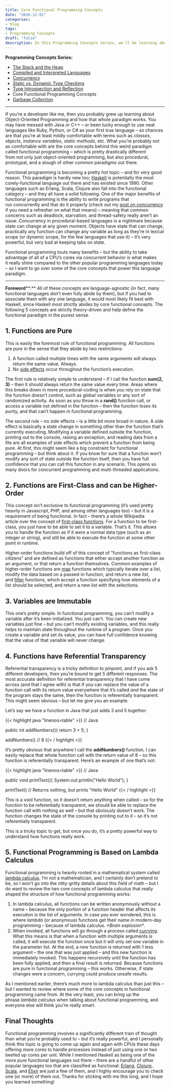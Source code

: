 ```yaml
---
title: Core Functional Programming Concepts
date: "2016-12-01"
categories:
- blog
tags:
- Programming Concepts
draft: "false"
description: In this Programming Concepts series, we'll be learning about some of the core concepts that make up functional programming.
---
```

**Programming Concepts Series:**

*   [The Stack and the Heap](/2014/10/programming-concepts-the-stack-and-the-heap/)
*   [Compiled and Interpreted Languages](/2015/07/programming-concepts-compiled-and-interpreted-languages/)
*   [Concurrency](/2015/10/programming-concepts-concurrency/)
*   [Static vs. Dynamic Type Checking](/2015/11/programming-concepts-static-vs-dynamic-type-checking/)
*   [Type Introspection and Reflection](/2016/02/programming-concepts-type-introspection-and-reflection/)
*   Core Functional Programming Concepts
*   [Garbage Collection](/2017/01/programming-concepts-garbage-collection/)

* * *

If you’re a developer like me, then you probably grew up learning about Object-Oriented Programming and how that whole paradigm works. You may have messed with Java or C++ – or been lucky enough to use neat languages like Ruby, Python, or C# as your first true language – so chances are that you’re at least mildly comfortable with terms such as _classes_, _objects_, _instance variables_, _static methods_, etc. What you’re probably not as comfortable with are the core concepts behind this weird paradigm called functional programming – which is pretty drastically different from not only just object-oriented programming, but also procedural, prototypal, and a slough of other common paradigms out there.

Functional programming is becoming a pretty hot topic – and for very good reason. This paradigm is hardly new too; [Haskell](https://www.haskell.org/) is potentially the most corely-functional language out there and has existed since 1990. Other languages such as Erlang, Scala, Clojure also fall into the functional category – and they all have a solid following. One of the major benefits of functional programming is the ability to write programs that run concurrently and that do it properly (check out my [post on concurrency](/2015/10/programming-concepts-concurrency/) if you need a refresher on what that means) – meaning that common concerns such as deadlock, starvation, and thread-safety really aren’t an issue. Concurrency in procedural-based languages is a nightmare because state can change at any given moment. Objects have state that can change, practically any function can change any variable as long as they’re in lexical scope (or dynamic scope, for the few languages that use it) – it’s very powerful, but very bad at keeping tabs on state.

Functional programming touts many benefits – but the ability to take advantage of all of a CPU’s cores via concurrent behavior is what makes it really shine compared to the other popular programming languages today – so I want to go over some of the core concepts that power this language paradigm.

* * *

**Foreword****:** All of these concepts are language-agnostic (in fact, many functional languages don’t even fully abide by them), but if you had to associate them with any one language, it would most likely fit best with Haskell, since Haskell most strictly abides by core functional concepts. The following 5 concepts are strictly theory-driven and help define the functional paradigm in the purest sense.

1\. Functions are Pure
----------------------

This is easily the foremost rule of functional programming. All functions are _pure_ in the sense that they abide by two restrictions:

1.  A function called multiple times with the same arguments will always return the same value. Always.
2.  No [side effects](https://en.wikipedia.org/wiki/Side_effect_(computer_science)) occur throughout the function’s execution.

The first rule is relatively simple to understand – if I call the function **sum(2, 3)** – then it should always return the same value every time. Areas where this breaks down in more procedural-coding is when you rely on state that the function doesn’t control, such as global variables or any sort of randomized activity. As soon as you throw in a **rand()** function call, or access a variable not defined in the function – then the function loses its purity, and that can’t happen in functional programming.

The second rule – no side effects – is a little bit more broad in nature. A side effect is basically a state change in something other than the function that’s currently executing. Modifying a variable defined outside the function, printing out to the console, raising an exception, and reading data from a file are all examples of side effects which prevent a function from being pure. At first, this might seem like a big constraint for functional programming – but think about it. If you know for sure that a function won’t modify any sort of state outside the function itself, then you have full confidence that you can call this function in any scenario. This opens so many doors for concurrent programming and multi-threaded applications.

2. Functions are First-Class and can be Higher-Order
----------------------------------------------------

This concept isn’t exclusive to functional programming (it’s used pretty heavily in Javascript, PHP, and among other languages too) – but it is a requirement of being functional. In fact – there’s a whole Wikipedia article over the concept of [first-class functions](https://en.wikipedia.org/wiki/First-class_function). For a function to be first-class, you just have to be able to set it to a variable. That’s it. This allows you to handle the function as if it were a normal data type (such as an integer or string), and still be able to execute the function at some other point in runtime.

Higher-order functions build off of this concept of “functions as first-class citizens” and are defined as functions that either accept another function as an argument, or that return a function themselves. Common examples of higher-order functions are [map](https://en.wikipedia.org/wiki/Map_(higher-order_function)) functions which typically iterate over a list, modify the data based on a passed-in function, and return a new list, and [filter](https://en.wikipedia.org/wiki/Filter_(higher-order_function)) functions, which accept a function specifying how elements of a list should be selected, and return a new list with the selections.

3\. Variables are Immutable
---------------------------

This one’s pretty simple. In functional programming, you can’t modify a variable after it’s been initialized. You just can’t. You can create new variables just fine – but you can’t modify existing variables, and this really helps to maintain state throughout the runtime of a program. Once you create a variable and set its value, you can have full confidence knowing that the value of that variable will never change.

4. Functions have Referential Transparency
------------------------------------------

Referential transparency is a tricky definition to pinpoint, and if you ask 5 different developers, then you’re bound to get 5 different responses. The most accurate definition for referential transparency that I have come across (and that I agree with) is that if you can replace the value of a function call with its return value everywhere that it’s called _and_ the state of the program stays the same, then the function is referentially transparent. This might seem obvious – but let me give you an example.

Let’s say we have a function in Java that just adds 3 and 5 together:

{{< highlight java "linenos=table" >}}
// Java

public int addNumbers(){
  return 3 + 5;
}
 
addNumbers() // 8
{{< / highlight >}}

It’s pretty obvious that anywhere I call the **addNumbers()** function, I can easily replace that whole function call with the return value of 8 – so this function is referentially transparent. Here’s an example of one that’s not:

{{< highlight java "linenos=table" >}}
// Java

public void printText(){
  System.out.println("Hello World");
}
 
printText() // Returns nothing, but prints "Hello World"
{{< / highlight >}}

This is a void function, so it doesn’t return anything when called – so for the function to be referentially transparent, we should be able to replace the function call with nothing as well – but that obviously doesn’t work. The function changes the state of the console by printing out to it – so it’s not referentially transparent.

This is a tricky topic to get, but once you do, it’s a pretty powerful way to understand how functions really work.

5. Functional Programming is Based on Lambda Calculus
-----------------------------------------------------

Functional programming is heavily rooted in a mathematical system called [lambda calculus](https://en.wikipedia.org/wiki/Lambda_calculus). I’m not a mathematician, and I certainly don’t pretend to be, so I won’t go into the nitty-gritty details about this field of math – but I do want to review the two core concepts of lambda calculus that really shaped the structure of how functional programming works:

1.  In lambda calculus, all functions can be written anonymously without a name – because the only portion of a function header that affects its execution is the list of arguments. In case you ever wondered, this is where _lambda_ (or anonymous) functions get their name in modern-day programming – because of lambda calculus. _\*Brain explosion\*_.
2.  When invoked, all functions will go through a process called [currying](https://en.wikipedia.org/wiki/Currying). What this means is that when a function with multiple arguments is called, it will execute the function once but it will only set one variable in the parameter list. At the end, a new function is returned with 1 less argument – the one that was just applied – and this new function is immediately invoked. This happens recursively until the function has been fully applied, and then a final result is returned. Because functions are pure in functional programming – this works. Otherwise, if state changes were a concern, currying could produce unsafe results.

As I mentioned earlier, there’s much more to lambda calculus than just this – but I wanted to review where some of the core concepts in functional programming came from. At the very least, you can bring up the phrase _lambda calculus_ when talking about functional programming, and everyone else will think you’re really smart.

Final Thoughts
--------------

Functional programming involves a significantly different train of thought than what you’re probably used to – but it’s really powerful, and I personally think this topic is going to come up again and again with CPUs these days offering more cores to handle processes instead of just using one or two beefed up cores per unit. While I mentioned Haskell as being one of the more pure functional languages out there – there are a handful of other popular languages too that are classified as functional: [Erlang](https://www.erlang.org/), [Clojure](https://clojure.org/), [Scala](http://www.scala-lang.org/), and [Elixir](http://elixir-lang.org/) are just a few of them, and I highly encourage you to check one (or more) of them out. Thanks for sticking with me this long, and I hope you learned something!
